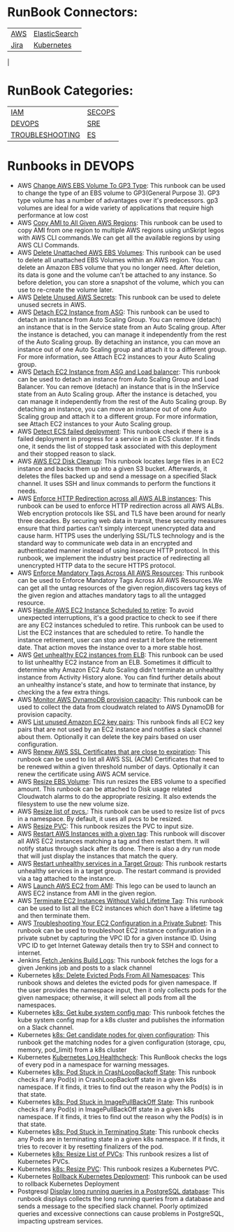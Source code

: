 # RunBook Connectors:
 | | | 
 | ---| ---| 
 | [AWS](xRunBook_List.md#AWS) | [ElasticSearch](xRunBook_List.md#ElasticSearch) | [Jenkins](xRunBook_List.md#Jenkins) |
 | [Jira](xRunBook_List.md#Jira) | [Kubernetes](xRunBook_List.md#Kubernetes) | [Postgresql](xRunBook_List.md#Postgresql) |
 | 

 
# RunBook Categories:
 | | | 
 | ---| ---| 
 | [IAM](runbook_IAM.md) | [SECOPS](runbook_SECOPS.md) | [COST_OPT](runbook_COST_OPT.md) |
 | [DEVOPS](runbook_DEVOPS.md) | [SRE](runbook_SRE.md) | [CLOUDOPS](runbook_CLOUDOPS.md) |
 | [TROUBLESHOOTING](runbook_TROUBLESHOOTING.md) | [ES](runbook_ES.md) | 

 # Runbooks in DEVOPS
* AWS [Change AWS EBS Volume To GP3 Type](https://github.com/unskript/Awesome-CloudOps-Automation/tree/master/AWS/Change_AWS_EBS_Volume_To_GP3_Type.ipynb): This runbook can be used to change the type of an EBS volume to GP3(General Purpose 3). GP3 type volume has a number of advantages over it's predecessors. gp3 volumes are ideal for a wide variety of applications that require high performance at low cost
* AWS [Copy AMI to All Given AWS Regions](https://github.com/unskript/Awesome-CloudOps-Automation/tree/master/AWS/Copy_ami_to_all_given_AWS_regions.ipynb): This runbook can be used to copy AMI from one region to multiple AWS regions using unSkript legos with AWS CLI commands.We can get all the available regions by using AWS CLI Commands.
* AWS [Delete Unattached AWS EBS Volumes](https://github.com/unskript/Awesome-CloudOps-Automation/tree/master/AWS/Delete_Unattached_EBS_Volume.ipynb): This runbook can be used to delete all unattached EBS Volumes within an AWS region. You can delete an Amazon EBS volume that you no longer need. After deletion, its data is gone and the volume can't be attached to any instance. So before deletion, you can store a snapshot of the volume, which you can use to re-create the volume later.
* AWS [Delete Unused AWS Secrets](https://github.com/unskript/Awesome-CloudOps-Automation/tree/master/AWS/Delete_Unused_AWS_Secrets.ipynb): This runbook can be used to delete unused secrets in AWS.
* AWS [Detach EC2 Instance from ASG](https://github.com/unskript/Awesome-CloudOps-Automation/tree/master/AWS/Detach_Instance_from_ASG.ipynb): This runbook can be used to detach an instance from Auto Scaling Group. You can remove (detach) an instance that is in the Service state from an Auto Scaling group. After the instance is detached, you can manage it independently from the rest of the Auto Scaling group. By detaching an instance, you can move an instance out of one Auto Scaling group and attach it to a different group. For more information, see Attach EC2 instances to your Auto Scaling group.
* AWS [Detach EC2 Instance from ASG and Load balancer](https://github.com/unskript/Awesome-CloudOps-Automation/tree/master/AWS/Detach_ec2_Instance_from_ASG.ipynb): This runbook can be used to detach an instance from Auto Scaling Group and Load Balancer. You can remove (detach) an instance that is in the InService state from an Auto Scaling group. After the instance is detached, you can manage it independently from the rest of the Auto Scaling group. By detaching an instance, you can move an instance out of one Auto Scaling group and attach it to a different group. For more information, see Attach EC2 instances to your Auto Scaling group.
* AWS [Detect ECS failed deployment](https://github.com/unskript/Awesome-CloudOps-Automation/tree/master/AWS/Detect_ECS_failed_deployment.ipynb): This runbook check if there is a failed deployment in progress for a service in an ECS cluster. If it finds one, it sends the list of stopped task associated with this deployment and their stopped reason to slack.
* AWS [AWS EC2 Disk Cleanup](https://github.com/unskript/Awesome-CloudOps-Automation/tree/master/AWS/EC2_Disk_Cleanup.ipynb): This runbook locates large files in an EC2 instance and backs them up into a given S3 bucket. Afterwards, it deletes the files backed up and send a message on a specified Slack channel. It uses SSH and linux commands to perform the functions it needs.
* AWS [Enforce HTTP Redirection across all AWS ALB instances](https://github.com/unskript/Awesome-CloudOps-Automation/tree/master/AWS/Enforce_HTTP_Redirection_across_AWS_ALB.ipynb): This runbook can be used to enforce HTTP redirection across all AWS ALBs. Web encryption protocols like SSL and TLS have been around for nearly three decades. By securing web data in transit, these security measures ensure that third parties can’t simply intercept unencrypted data and cause harm. HTTPS uses the underlying SSL/TLS technology and is the standard way to communicate web data in an encrypted and authenticated manner instead of using insecure HTTP protocol. In this runbook, we implement the industry best practice of redirecting all unencrypted HTTP data to the secure HTTPS protocol.
* AWS [Enforce Mandatory Tags Across All AWS Resources](https://github.com/unskript/Awesome-CloudOps-Automation/tree/master/AWS/Enforce_Mandatory_Tags_Across_All_AWS_Resources.ipynb): This runbook can be used to Enforce Mandatory Tags Across All AWS Resources.We can get all the  untag resources of the given region,discovers tag keys of the given region and attaches mandatory tags to all the untagged resource.
* AWS [Handle AWS EC2 Instance Scheduled to retire](https://github.com/unskript/Awesome-CloudOps-Automation/tree/master/AWS/Find_EC2_Instances_Scheduled_to_retire.ipynb): To avoid unexpected interruptions, it's a good practice to check to see if there are any EC2 instances scheduled to retire. This runbook can be used to List the EC2 instances that are scheduled to retire. To handle the instance retirement, user can stop and restart it before the retirement date. That action moves the instance over to a more stable host.
* AWS [Get unhealthy EC2 instances from ELB](https://github.com/unskript/Awesome-CloudOps-Automation/tree/master/AWS/Get_Aws_Elb_Unhealthy_Instances.ipynb): This runbook can be used to list unhealthy EC2 instance from an ELB. Sometimes it difficult to determine why Amazon EC2 Auto Scaling didn't terminate an unhealthy instance from Activity History alone. You can find further details about an unhealthy instance's state, and how to terminate that instance, by checking the a few extra things.
* AWS [Monitor AWS DynamoDB provision capacity](https://github.com/unskript/Awesome-CloudOps-Automation/tree/master/AWS/Monitor_AWS_DynamoDB_provision_capacity.ipynb): This runbook can be used to collect the data from cloudwatch related to AWS DynamoDB for provision capacity.
* AWS [List unused Amazon EC2 key pairs](https://github.com/unskript/Awesome-CloudOps-Automation/tree/master/AWS/Notify_about_unused_keypairs.ipynb): This runbook finds all EC2 key pairs that are not used by an EC2 instance and notifies a slack channel about them. Optionally it can delete the key pairs based on user configuration.
* AWS [Renew AWS SSL Certificates that are close to expiration](https://github.com/unskript/Awesome-CloudOps-Automation/tree/master/AWS/Renew_SSL_Certificate.ipynb): This runbook can be used to list all AWS SSL (ACM) Certificates that need to be renewed within a given threshold number of days. Optionally it can renew the certificate using AWS ACM service.
* AWS [Resize EBS Volume](https://github.com/unskript/Awesome-CloudOps-Automation/tree/master/AWS/Resize_EBS_Volume.ipynb): This run resizes the EBS volume to a specified amount. This runbook can be attached to Disk usage related Cloudwatch alarms to do the appropriate resizing. It also extends the filesystem to use the new volume size.
* AWS [Resize list of pvcs.](https://github.com/unskript/Awesome-CloudOps-Automation/tree/master/AWS/Resize_List_Of_Pvcs.ipynb): This runbook can be used to resize list of pvcs in a namespace. By default, it uses all pvcs to be resized.
* AWS [Resize PVC](https://github.com/unskript/Awesome-CloudOps-Automation/tree/master/AWS/Resize_PVC.ipynb): This runbook resizes the PVC to input size.
* AWS [Restart AWS Instances with a given tag](https://github.com/unskript/Awesome-CloudOps-Automation/tree/master/AWS/Restart_Aws_Instance_given_Tag.ipynb): This runbook will discover all AWS EC2 instances matching a tag and then restart them. It will notify status through slack after its done. There is also a dry run mode that will just display the instances that match the query.
* AWS [Restart unhealthy services in a Target Group](https://github.com/unskript/Awesome-CloudOps-Automation/tree/master/AWS/Restart_Unhealthy_Services_Target_Group.ipynb): This runbook restarts unhealthy services in a target group. The restart command is provided via a tag attached to the instance.
* AWS [Launch AWS EC2 from AMI](https://github.com/unskript/Awesome-CloudOps-Automation/tree/master/AWS/Run_EC2_from_AMI.ipynb): This lego can be used to launch an AWS EC2 instance from AMI in the given region.
* AWS [Terminate EC2 Instances Without Valid Lifetime Tag](https://github.com/unskript/Awesome-CloudOps-Automation/tree/master/AWS/Terminate_EC2_Instances_Without_Valid_Lifetime_Tag.ipynb): This runbook can be used to list all the EC2 instances which don't have a lifetime tag and then terminate them.
* AWS [Troubleshooting Your EC2 Configuration in a Private Subnet](https://github.com/unskript/Awesome-CloudOps-Automation/tree/master/AWS/Troubleshooting_Your_EC2_Configuration_in_Private_Subnet.ipynb): This runbook can be used to troubleshoot EC2 instance configuration in a private subnet by capturing the VPC ID for a given instance ID. Using VPC ID to get Internet Gateway details then try to SSH and connect to internet.
* Jenkins [Fetch Jenkins Build Logs](https://github.com/unskript/Awesome-CloudOps-Automation/tree/master/Jenkins/Fetch_Jenkins_Build_Logs.ipynb): This runbook fetches the logs for a given Jenkins job and posts to a slack channel
* Kubernetes [k8s: Delete Evicted Pods From All Namespaces](https://github.com/unskript/Awesome-CloudOps-Automation/tree/master/Kubernetes/Delete_Evicted_Pods_From_Namespaces.ipynb): This runbook shows and deletes the evicted pods for given namespace. If the user provides the namespace input, then it only collects pods for the given namespace; otherwise, it will select all pods from all the namespaces.
* Kubernetes [k8s: Get kube system config map](https://github.com/unskript/Awesome-CloudOps-Automation/tree/master/Kubernetes/Get_Kube_System_Config_Map.ipynb): This runbook fetches the kube system config map for a k8s cluster and publishes the information on a Slack channel.
* Kubernetes [k8s: Get candidate nodes for given configuration](https://github.com/unskript/Awesome-CloudOps-Automation/tree/master/Kubernetes/K8S_Get_Candidate_Nodes_Given_Config.ipynb): This runbook get the matching nodes for a given configuration (storage, cpu, memory, pod_limit) from a k8s cluster
* Kubernetes [Kubernetes Log Healthcheck](https://github.com/unskript/Awesome-CloudOps-Automation/tree/master/Kubernetes/K8S_Log_Healthcheck.ipynb): This RunBook checks the logs of every pod in a namespace for warning messages.
* Kubernetes [k8s: Pod Stuck in CrashLoopBackoff State](https://github.com/unskript/Awesome-CloudOps-Automation/tree/master/Kubernetes/K8S_Pod_Stuck_In_CrashLoopBack_State.ipynb): This runbook checks if any Pod(s) in CrashLoopBackoff state in a given k8s namespace. If it finds, it tries to find out the reason why the Pod(s) is in that state.
* Kubernetes [k8s: Pod Stuck in ImagePullBackOff State](https://github.com/unskript/Awesome-CloudOps-Automation/tree/master/Kubernetes/K8S_Pod_Stuck_In_ImagePullBackOff_State.ipynb): This runbook checks if any Pod(s) in ImagePullBackOff state in a given k8s namespace. If it finds, it tries to find out the reason why the Pod(s) is in that state.
* Kubernetes [k8s: Pod Stuck in Terminating State](https://github.com/unskript/Awesome-CloudOps-Automation/tree/master/Kubernetes/K8S_Pod_Stuck_In_Terminating_State.ipynb): This runbook checks any Pods are in terminating state in a given k8s namespace. If it finds, it tries to recover it by resetting finalizers of the pod.
* Kubernetes [k8s: Resize List of PVCs](https://github.com/unskript/Awesome-CloudOps-Automation/tree/master/Kubernetes/Resize_List_of_PVCs.ipynb): This runbook resizes a list of Kubernetes PVCs.
* Kubernetes [k8s: Resize PVC](https://github.com/unskript/Awesome-CloudOps-Automation/tree/master/Kubernetes/Resize_PVC.ipynb): This runbook resizes a Kubernetes PVC.
* Kubernetes [Rollback Kubernetes Deployment](https://github.com/unskript/Awesome-CloudOps-Automation/tree/master/Kubernetes/Rollback_k8s_Deployment_and_Update_Jira.ipynb): This runbook can be used to rollback Kubernetes Deployment
* Postgresql [Display long running queries in a PostgreSQL database](https://github.com/unskript/Awesome-CloudOps-Automation/tree/master/Postgresql/Display_Postgresql_Long_Running.ipynb): This runbook displays collects the long running queries from a database and sends a message to the specified slack channel. Poorly optimized queries and excessive connections can cause problems in PostgreSQL, impacting upstream services.
